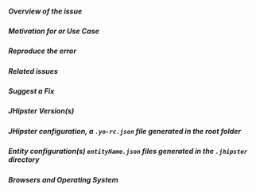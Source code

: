 <!--
> Please follow the issue template below for bug reports and queries.
> Bug reports or queries opened without any of these info will be **closed** without any explanation.
> For feature requests, label the title with [FEATURE] and explain your use case and ideas clearly below, you can remove sections which are not relevant.
> For bug reports your `.yo-rc.json` file is mandatory else we will close the issue.
> You can run `yo jhipster:info` in your project folder to get most of the required info
-->

##### **Overview of the issue**

<!-- explain the issue or feature request, if an error is being thrown a stack trace helps -->

##### **Motivation for or Use Case**

<!-- explain why this is a bug for you -->

##### **Reproduce the error**

<!-- an unambiguous set of steps to reproduce the error. If you have a JavaScript error, maybe you can provide a live example with
  [JSFiddle](http://jsfiddle.net/)? -->

##### **Related issues**

<!-- has a similar issue been reported before? -->

##### **Suggest a Fix**

<!-- if you can't fix the bug yourself, perhaps you can point to what might be
  causing the problem (line of code or commit) -->

##### **JHipster Version(s)**

<!-- to provide all information we need, you can use: yo jhipster:info -->
<!-- which version of Jhipster are you using, is it a regression? -->

##### **JHipster configuration, a `.yo-rc.json` file generated in the root folder**

<!-- This is mandatory for bug reports. This will help us to replicate the scenario, you can remove the rememberMe key. -->

##### **Entity configuration(s) `entityName.json` files generated in the `.jhipster` directory**

<!-- - if the error is during an entity creation or associated with a specific entity. If you are using JDL share that as well -->

##### **Browsers and Operating System**

<!-- What OS are you on? is this a problem with all browsers or only IE8? -->

